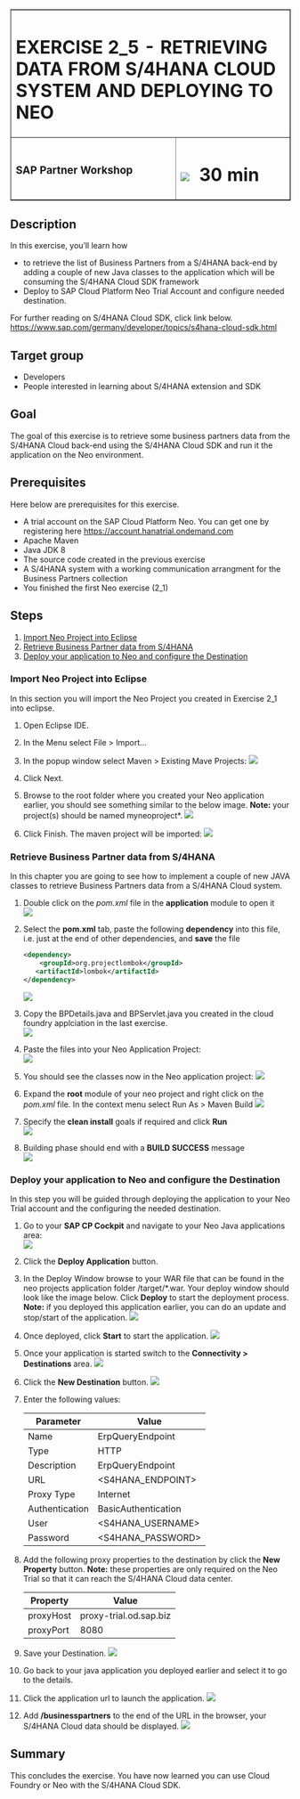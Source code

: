 <table width=100% border=>
<tr><td colspan=2><h1>EXERCISE 2_5 - RETRIEVING DATA FROM S/4HANA CLOUD SYSTEM AND DEPLOYING TO NEO</h1></td></tr>
<tr><td><h3>SAP Partner Workshop</h3></td><td><h1><img src="images/clock.png"> &nbsp;30 min</h1></td></tr>
</table>


## Description
In this exercise, you’ll learn how 

* to retrieve the list of Business Partners from a S/4HANA back-end by adding a couple of new Java classes to the application which will be consuming the S/4HANA Cloud SDK framework 
* Deploy to SAP Cloud Platform Neo Trial Account and configure needed destination.

For further reading on S/4HANA Cloud SDK, click link below.
<https://www.sap.com/germany/developer/topics/s4hana-cloud-sdk.html>


## Target group

* Developers
* People interested in learning about S/4HANA extension and SDK  


## Goal

The goal of this exercise is to retrieve some business partners data from the S/4HANA Cloud back-end using the S/4HANA Cloud SDK and run it the application on the Neo environment.


## Prerequisites
  
Here below are prerequisites for this exercise.

* A trial account on the SAP Cloud Platform Neo. You can get one by registering here <https://account.hanatrial.ondemand.com>
* Apache Maven
* Java JDK 8
* The source code created in the previous exercise
* A S/4HANA system with a working communication arrangment for the Business Partners collection
* You finished the first Neo exercise (2_1)


## Steps

1. [Import Neo Project into Eclipse](#eclipse_import)
1. [Retrieve Business Partner data from S/4HANA](#retrieve-bp-data)
2. [Deploy your application to Neo and configure the Destination](#destination)


### <a name="eclipse_import"></a> Import Neo Project into Eclipse
In this section you will import the Neo Project you created in Exercise 2_1 into eclipse.

1. Open Eclipse IDE.
2. In the Menu select File > Import...
3. In the popup window select Maven > Existing Mave Projects:
	![](images/100.png)
	
4. Click Next.
5. Browse to the root folder where you created your Neo application earlier, you should see something similar to the below image. **Note:** your project(s) should be named myneoproject*.
	![](images/101.png)
6. Click Finish. The maven project will be imported:
	![](images/102.png)


### <a name="retrieve-bp-data"></a> Retrieve Business Partner data from S/4HANA
In this chapter you are going to see how to implement a couple of new JAVA classes to retrieve Business Partners data from a S/4HANA Cloud system.


1. Double click on the *pom.xml* file in the **application** module to open it  
	![](images/103.png)

1. Select the **pom.xml** tab, paste the following **dependency** into this file, i.e. just at the end of other dependencies, and **save** the file

	```xml
	<dependency>
		<groupId>org.projectlombok</groupId>
	   <artifactId>lombok</artifactId>
	</dependency>
	```

	![](images/104.png)

1. Copy the BPDetails.java and BPServlet.java you created in the cloud foundry applciation in the last exercise.  
	![](images/105.png)

1. Paste the files into your Neo Application Project:   
	![](images/106.png)

1. You should see the classes now in the Neo application project:
	![](images/107.png)

1. Expand the **root** module of your neo project and right click on the *pom.xml* file. In the context menu select Run As > Maven Build 
	![](images/108.png)

1. Specify the **clean install** goals if required and click **Run**  
	![](images/109.png)

1. Building phase should end with a **BUILD SUCCESS** message  
	![](images/110.png)

### <a name="destination"></a> Deploy your application to Neo and configure the Destination
In this step you will be guided through deploying the application to your Neo Trial account and the configuring the needed destination.

1. Go to your **SAP CP Cockpit** and navigate to your Neo Java applications area:   
	![](images/111.png)
	
1. Click the **Deploy Application** button.

2. In the Deploy Window browse to your WAR file that can be found in the neo projects application folder /target/*.war. Your deploy window should look like the image below. Click **Deploy** to start the deployment process. **Note:** if you deployed this application earlier, you can do an update and stop/start of the application.
	![](images/112.png)
	
3. Once deployed, click **Start** to start the application.
	![](images/113.png)
	
4. Once your application is started switch to the **Connectivity > Destinations** area.
	![](images/114.png)

5. Click the **New Destination** button.
	![](images/115.png)

1. Enter the following values:

	| Parameter | Value |
	| --------- | ----- |
	| Name | ErpQueryEndpoint |
	| Type | HTTP |
	| Description | ErpQueryEndpoint |
	| URL | \<S4HANA\_ENDPOINT\> |
	| Proxy Type | Internet |
	| Authentication | BasicAuthentication |
	| User | \<S4HANA\_USERNAME\> |
	| Password | \<S4HANA\_PASSWORD\> |
	
1. Add the following proxy properties to the destination by click the **New Property** button. **Note:** these properties are only required on the Neo Trial so that it can reach the S/4HANA Cloud data center.

	| Property | Value |
	| --------- | ----- |
	| proxyHost | proxy-trial.od.sap.biz |
	| proxyPort | 8080 |
	
2. Save your Destination.
	![](images/116.png)
	
3. Go back to your java application you deployed earlier and select it to go to the details.

4. Click the application url to launch the application.
	![](images/117.png)
	
1. Add **/businesspartners** to the end of the URL in the browser, your S/4HANA Cloud data should be displayed.
	![](images/118.png)


## Summary
This concludes the exercise. You have now learned you can use Cloud Foundry or Neo with the S/4HANA Cloud SDK.
